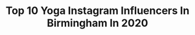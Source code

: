 ---
title: Top 10 Yoga Instagram Influencers In Birmingham In 2020
description: >-
  Find top yoga Instagram influencers in Birmingham in 2020. Most popular hashtags: #yoga #yogi #yogisofinstagram #yogainspiration.
platform: Instagram
profiles:
  - username: "blawrence155"
    fullname: >-
      Brandon Lawrence
    location: "United Kingdom"
    followers: 5431
    engagement: 662
    commentsToLikes: 0.033365
    id: ck14hn8xhb69q0i19eonbt39k
    verified: false
    hashtags: "#dancephotographer, #blcollection, #melissahamilton, #london"
  - username: "elizas_everyday"
    fullname: >-
      Eliza's_everyday
    location: "United Kingdom"
    followers: 15848
    engagement: 338
    commentsToLikes: 0.408472
    id: ck5bw68vel2m20i11vebkj9bq
    verified: false
    hashtags: "#staypositive, #streetwear, #frenchiesofinstagram, #polkadots"
  - username: "priyankaroy_pia"
    fullname: >-
      Priyanka Roy 🌟
    location: "United Kingdom"
    followers: 32127
    engagement: 223
    commentsToLikes: 0.046928
    id: ck6ubjk409ydm0j71xiaxeaxx
    verified: false
    hashtags: "#ram, #mumbaiactors, #compassion, #lightworkers"
  - username: "ceramicmagpie"
    fullname: >-
      Katie Robbins: Potter
    location: "United Kingdom"
    followers: 30164
    engagement: 223
    commentsToLikes: 0.206117
    id: ck5hjf5zwgior0i11cz877gpm
    verified: false
    hashtags: "#ceramicsdaily, #potteryforall, #ceramicdecals, #ihavethisthingwithpink"
  - username: "odettecampbellx"
    fullname: >-
      𝐎 𝐃 𝐄 𝐓 𝐓 𝐄†☾﹋﹌
    location: "United Kingdom"
    followers: 28325
    engagement: 403
    commentsToLikes: 0.091929
    id: ck14jk4nukrk40i19quf379fm
    verified: false
    hashtags: "#goodtimes, #thebest"
  - username: "celestpereirayoga"
    fullname: >-
      Yoga Teacher - Celest
    location: "United Kingdom"
    followers: 61846
    engagement: 375
    commentsToLikes: 0.102124
    id: ck15pm247yk0i0i19ztme619q
    verified: false
    hashtags: "#liveformore, #runner, #running"
  - username: "allaboutnori"
    fullname: >-
      Nori Olivia
    location: "United Kingdom"
    followers: 51435
    engagement: 543
    commentsToLikes: 0.034011
    id: ck0vyis9h47cs0i19o83o8ggm
    verified: false
    hashtags: "#swipe, #iciwambassad, #ruddingparkspa, #elladirocco"
  - username: "miki_ferris"
    fullname: >-
      C O A C H    M  I  K  I
    location: "United Kingdom"
    followers: 18348
    engagement: 393
    commentsToLikes: 0.287593
    id: ck8t9mbx1olw90j78o48p0dq4
    verified: false
    hashtags: "#connected, #positivevibes, #theonlywayisthrough, #underarmour"
  - username: "stelasulzdorf"
    fullname: >-
      Stela Sulzdorf
    location: "United Kingdom"
    followers: 50806
    engagement: 262
    commentsToLikes: 0.407138
    id: ck5btbf66fnzx0i117ys363ax
    verified: false
    hashtags: "#internationalwomensday, #igyoga, #onziegear, #myyogalife"
  - username: "tomwilsonleonard"
    fullname: >-
      Tom Wilson-Leonard
    location: "United Kingdom"
    followers: 40087
    engagement: 197
    commentsToLikes: 0.057379
    id: ck5hk7kwshxh30i110wlle82w
    verified: false
    hashtags: "#ayurveda, #photoshop, #recovery, #sleepyhead"
---